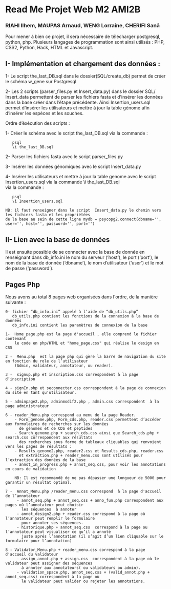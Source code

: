 # Read Me Projet Web M2 AMI2B
### RIAHI Ilhem, MAUPAS Arnaud, WENG Lorraine, CHERIFI Sanâ

Pour mener à bien ce projet, il sera nécessaire de télécharger postgresql, python, php. Plusieurs langages de programmation sont ainsi utilisés : PHP, CSS2, Python, Hack, HTML et Javascript.

## I- Implémentation et chargement des données :

   1- Le script the_last_DB.sql dans le dossier(SQL/create_db) permet de créer le schéma w_gene sur Postgresql

   2- Les 2 scripts (parser_files.py et Insert_data.py)  dans le dossier SQL/ Insert_data permettent 
      de parser les fichiers fasta et  d’insérer  les données dans la base créer dans l’étape précédente. 
      Ainsi Insertion_users.sql permet d’insérer les utilisateurs et mettre à jour la table génome afin d’insérer les espèces et les souches. 

   Ordre d’éxécution des scripts : 
   
   1- Créer le schéma avec le script the_last_DB.sql via la commande : 
     
       psql
       \i the_last_DB.sql
       
2- Parser  les fichiers fasta  avec le script parser_files.py 

3- Insérer les données génomiques  avec le script Insert_data.py

4- Insérer les utilisateurs et mettre à jour la table genome avec le script Insertion_users.sql  via la commande 
\i the_last_DB.sql  
via la commande :

       psql
       \i Insertion_users.sql 

```
NB: il faut renseigner dans le script  Insert_data.py le chemin vers les fichiers fasta et les propriétées 
de la base au sein de cette ligne mydb = psycopg2.connect(dbname='', user='', host='', password='', port='')
```


## II- Lien avec la base de données

Il est ensuite possible de se connecter avec la base de donnée en renseignant dans db_info.ini le nom du serveur (‘host’), le port (‘port’), le nom de la base de donnée (‘dbname’), le nom d’utilisateur (‘user’) et le mot de passe (‘password’).

## Pages Php


Nous avons au total 8 pages web organisées dans l'ordre, de la manière suivante :

```
0- fichier “db_info.ini” appelé à l’aide de “db_utils.php”
   db_utils.php contient les fonctions de la connexion à la base de données
   db_info.ini contient les paramètres de connexion de la base
```

```
1-  Home_page.php est la page d'accueil , elle comprend le fichier contenant 
    le code en php/HTML et "home_page.css" qui réalise le design en CSS

```

```
2 -  Menu.php  est la page php qui gère la barre de navigation du site en fonction du role de l’utilisateur
    (Admin, validateur, annotateur, ou reader). 

```

```
3 -  signup.php et inscription.css correspondent à la page d’inscription
```

```
4 - signIn.php et seconnecter.css correspondent à la page de connexion du site en tant qu'utilisateur.
```

```
5 - adminpage2.php, adminmodif2.php , admin.css correspondent  à la page administrateur
```

```
6 - reader_Menu.php correspond au menu de la page Reader.  
    - Form_genome.php, Form_cds.php, reader.css permettent d’accéder aux formulaires de recherches sur les données 
      de génomes et de CDS et peptides
    - Search_genome.php + search_cds.css ainsi que Search_cds.php + search.css correspondent aux résultats 
      des recherches sous forme de tableaux cliquables qui renvoient vers les pages de résultats :  
    - Results_genome2.php, reader2.css et Results_cds.php, reader.css
      et extraction.php + reader_menu.css sont utilisés pour l’extraction des données de la base 
    - annot_in_progress.php + annot_seq.css, pour voir les annotations en cours de validation
    
    NB: Il est recommandé de ne pas dépasser une longueur de 5000 pour garantir un résultat optimal.

 ```    

```   
7 -  Annot_Menu.php /reader_menu.css correspond  à la page d'accueil de l’annotateur
     - annot_seq.php + annot_seq.css + anno_fun.php correspondent aux pages où l’annotateur peut choisir 
       les séquences  à annoter 
     - annot_design2.php + reader.css correspond à la page où l’annotateur peut remplir le formulaire 
       pour annoter ses séquences. 
     - historique.php + annot_seq.css  correspond à la page ou l’annotateur peut visualiser ce qu’il a annoté 
       juste aprés l’annotation (il s’agit d’un lien cliquable sur le formulaire pour l’annotation)  
```

```
8 - Validator_Menu.php + reader_menu.css correspond à la page d'accueil du validateur
     - assign_annot.php + assign.css  correspondent à la page où le validateur peut assigner des séquences 
       à annoter aux annotateurs( ou validateurs ou admin).
     - validation_space.php, annot_seq.css + (valid_annot.php + annot_seq.css) correspondent à la page où 
       le validateur peut valider ou rejeter les annotations.
     
```






